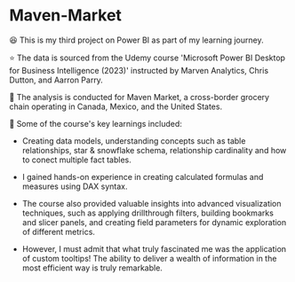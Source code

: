 # Maven-Market
😆 This is my third project on Power BI as part of my learning journey. 

⭐ The data is sourced from the Udemy course 'Microsoft Power BI Desktop for Business Intelligence (2023)' instructed by Marven Analytics, Chris Dutton, and Aarron Parry.

💬 The analysis is conducted for Maven Market, a cross-border grocery chain operating in Canada, Mexico, and the United States.

🎁 Some of the course's key learnings included:

- Creating data models, understanding concepts such as table relationships, star & snowflake schema, relationship cardinality and how to conect multiple fact tables. 

- I gained hands-on experience in creating calculated formulas and measures using DAX syntax. 

- The course also provided valuable insights into advanced visualization techniques, such as applying drillthrough filters, building bookmarks and slicer panels, and creating field parameters for dynamic exploration of different metrics.

- However, I must admit that what truly fascinated me was the application of custom tooltips! The ability to deliver a wealth of information in the most efficient way is truly remarkable.
      

